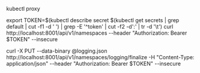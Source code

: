 kubectl proxy


export TOKEN=$(kubectl describe secret $(kubectl get secrets | grep default | cut -f1 -d ' ') | grep -E '^token' | cut -f2 -d':' | tr -d '\t')
curl http://localhost:8001/api/v1/namespaces --header "Authorization: Bearer $TOKEN" --insecure

curl -X PUT --data-binary @logging.json http://localhost:8001/api/v1/namespaces/logging/finalize -H "Content-Type: application/json" --header "Authorization: Bearer $TOKEN" --insecure
